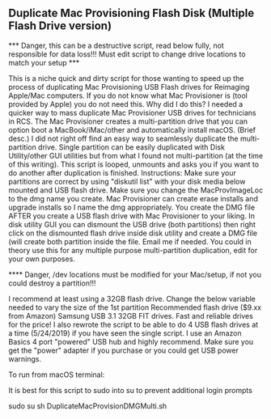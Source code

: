 <H2>Duplicate Mac Provisioning Flash Disk (Multiple Flash Drive version)</H2>

*** Danger, this can be a destructive script, read below fully, not responsible for data loss!!! Must edit script to change drive locations to match your setup ***

This is a niche quick and dirty script for those wanting to speed up the process of duplicating Mac Provisioning USB Flash drives
for Reimaging Apple/Mac computers. If you do not know what Mac Provisioner is (tool provided by Apple) you do not need this.
Why did I do this? I needed a quicker way to mass duplicate Mac Provisioner USB drives for technicians in RCS. 
The Mac Provisioner creates a multi-partition drive that you can option boot a MacBook/iMac/other and automatically install
macOS. (Brief desc.) I did not right off find an easy way to seamlessly duplicate the multi-partition drive. Single partition
can be easily duplicated with Disk Utility/other GUI utilities but from what I found not multi-partition (at the time of this
writing). This script is looped, unmounts and asks you if you want to do another after duplication is finished. 
Instructions:
Make sure your partitions are correct by using "diskutil list" with your disk media below mounted and USB flash drive.
Make sure you change the MacProvImageLoc to the dmg name you create. Mac Provisioner can create erase installs and upgrade installs
so I name the dmg appropriately. You create the DMG file AFTER you create a USB flash drive with Mac Provisioner to your liking. In
disk utility GUI you can dismount the USB drive (both partitions) then right click on the dismounted flash drive inside 
disk utility and create a DMG file (will create both partition inside the file. Email me if needed. 
You could in theory use this for any multiple purpose multi-partition duplication, edit for your own purposes. 

**** Danger, /dev locations must be modified for your Mac/setup, if not you could destroy a partition!!!

I recommend at least using a 32GB flash drive. Change the below variable needed to vary the size of the 1st partition
Recommended flash drive ($9.xx from Amazon) Samsung USB 3.1 32GB FIT drives. Fast and reliable drives for the price!
I also rewrote the script to be able to do 4 USB flash drives at a time (5/24/2019) if you have seen the single script. 
I use an Amazon Basics 4 port "powered" USB hub and highly recommend. Make sure you get the "power" adapter if you purchase
or you could get USB power warnings. 


To run from macOS terminal:

It is best for this script to sudo into su to prevent additional login prompts

sudo su
sh DuplicateMacProvisionDMGMulti.sh	
